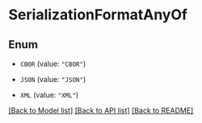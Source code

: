 # SerializationFormatAnyOf

## Enum


* `CBOR` (value: `"CBOR"`)

* `JSON` (value: `"JSON"`)

* `XML` (value: `"XML"`)


[[Back to Model list]](../README.md#documentation-for-models) [[Back to API list]](../README.md#documentation-for-api-endpoints) [[Back to README]](../README.md)


